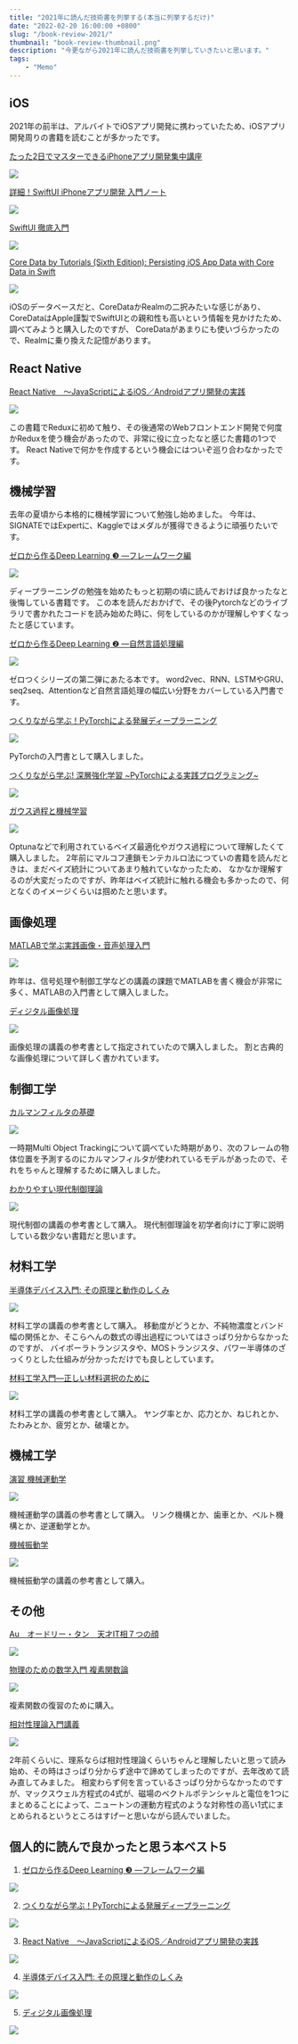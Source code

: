 ```yaml
---
title: "2021年に読んだ技術書を列挙する(本当に列挙するだけ)"
date: "2022-02-20 16:00:00 +0800"
slug: "/book-review-2021/"
thumbnail: "book-review-thumbnail.png"
description: "今更ながら2021年に読んだ技術書を列挙していきたいと思います。"
tags:
    - "Memo"
---
```


## iOS

2021年の前半は、アルバイトでiOSアプリ開発に携わっていたため、iOSアプリ開発周りの書籍を読むことが多かったです。

[たった2日でマスターできるiPhoneアプリ開発集中講座](https://amzn.to/3LM05Ug)

<a href="https://www.amazon.co.jp/%E3%81%9F%E3%81%A3%E3%81%9F2%E6%97%A5%E3%81%A7%E3%83%9E%E3%82%B9%E3%82%BF%E3%83%BC%E3%81%A7%E3%81%8D%E3%82%8BiPhone%E3%82%A2%E3%83%97%E3%83%AA%E9%96%8B%E7%99%BA%E9%9B%86%E4%B8%AD%E8%AC%9B%E5%BA%A7-Xcode-11-Swift-5%E5%AF%BE%E5%BF%9C-%E8%97%A4%E6%B2%BB%E4%BB%81-ebook/dp/B081FG9J2V?__mk_ja_JP=%E3%82%AB%E3%82%BF%E3%82%AB%E3%83%8A&crid=21DXMV8TYPTX3&keywords=iphone%E3%82%A2%E3%83%97%E3%83%AA&qid=1645326917&s=books&sprefix=iphone%E3%82%A2%E3%83%97%E3%83%AA%2Cstripbooks%2C186&sr=1-5&linkCode=li3&tag=takigawamem0e-22&linkId=e9373c5023895f304c891ef5f6b955e4&language=ja_JP&ref_=as_li_ss_il" target="_blank"><img border="0" src="//ws-fe.amazon-adsystem.com/widgets/q?_encoding=UTF8&ASIN=B081FG9J2V&Format=_SL250_&ID=AsinImage&MarketPlace=JP&ServiceVersion=20070822&WS=1&tag=takigawamem0e-22&language=ja_JP" ></a><img src="https://ir-jp.amazon-adsystem.com/e/ir?t=takigawamem0e-22&language=ja_JP&l=li3&o=9&a=B081FG9J2V" width="1" height="1" border="0" alt="" style="border:none !important; margin:0px !important;" />

[詳細！SwiftUI iPhoneアプリ開発 入門ノート](https://amzn.to/3gXhDym)

<a href="https://www.amazon.co.jp/%E8%A9%B3%E7%B4%B0%EF%BC%81SwiftUI-iPhone%E3%82%A2%E3%83%97%E3%83%AA%E9%96%8B%E7%99%BA-%E5%85%A5%E9%96%80%E3%83%8E%E3%83%BC%E3%83%88-iOS-Xcode-13%E5%AF%BE%E5%BF%9C-ebook/dp/B09N3HRVV9?__mk_ja_JP=%E3%82%AB%E3%82%BF%E3%82%AB%E3%83%8A&crid=36XGUH2R768O6&keywords=SwiftUI&qid=1645326863&s=books&sprefix=swiftui%2Cstripbooks%2C174&sr=1-3&linkCode=li3&tag=takigawamem0e-22&linkId=0bec6fe6ea7bc723907f71ea014c86ec&language=ja_JP&ref_=as_li_ss_il" target="_blank"><img border="0" src="//ws-fe.amazon-adsystem.com/widgets/q?_encoding=UTF8&ASIN=B09N3HRVV9&Format=_SL250_&ID=AsinImage&MarketPlace=JP&ServiceVersion=20070822&WS=1&tag=takigawamem0e-22&language=ja_JP" ></a><img src="https://ir-jp.amazon-adsystem.com/e/ir?t=takigawamem0e-22&language=ja_JP&l=li3&o=9&a=B09N3HRVV9" width="1" height="1" border="0" alt="" style="border:none !important; margin:0px !important;" />

[SwiftUI 徹底入門](https://amzn.to/3BwNwaB)

<a href="https://www.amazon.co.jp/SwiftUI-%E5%BE%B9%E5%BA%95%E5%85%A5%E9%96%80-%E9%87%91%E7%94%B0-%E6%B5%A9%E6%98%8E-ebook/dp/B082XNM5Q5?__mk_ja_JP=%E3%82%AB%E3%82%BF%E3%82%AB%E3%83%8A&crid=3KL1NTQRVVRVI&keywords=SwiftUi&qid=1645326991&s=books&sprefix=swiftui%2Cstripbooks%2C184&sr=1-6&linkCode=li3&tag=takigawamem0e-22&linkId=51f0a8d4b93ef85dd7671790ed6fa399&language=ja_JP&ref_=as_li_ss_il" target="_blank"><img border="0" src="//ws-fe.amazon-adsystem.com/widgets/q?_encoding=UTF8&ASIN=B082XNM5Q5&Format=_SL250_&ID=AsinImage&MarketPlace=JP&ServiceVersion=20070822&WS=1&tag=takigawamem0e-22&language=ja_JP" ></a><img src="https://ir-jp.amazon-adsystem.com/e/ir?t=takigawamem0e-22&language=ja_JP&l=li3&o=9&a=B082XNM5Q5" width="1" height="1" border="0" alt="" style="border:none !important; margin:0px !important;" />


[Core Data by Tutorials (Sixth Edition): Persisting iOS App Data with Core Data in Swift](https://amzn.to/3v1Ls9e)

<a href="https://www.amazon.co.jp/Core-Data-Tutorials-Sixth-Persisting/dp/1950325040?__mk_ja_JP=%E3%82%AB%E3%82%BF%E3%82%AB%E3%83%8A&crid=1TPGEBJSAQPBC&keywords=CoreData&qid=1645327035&s=books&sprefix=coredata%2Cstripbooks%2C187&sr=1-9&linkCode=li3&tag=takigawamem0e-22&linkId=343fa787af82d6ff3aad63f553fbbc57&language=ja_JP&ref_=as_li_ss_il" target="_blank"><img border="0" src="//ws-fe.amazon-adsystem.com/widgets/q?_encoding=UTF8&ASIN=1950325040&Format=_SL250_&ID=AsinImage&MarketPlace=JP&ServiceVersion=20070822&WS=1&tag=takigawamem0e-22&language=ja_JP" ></a><img src="https://ir-jp.amazon-adsystem.com/e/ir?t=takigawamem0e-22&language=ja_JP&l=li3&o=9&a=1950325040" width="1" height="1" border="0" alt="" style="border:none !important; margin:0px !important;" />

iOSのデータベースだと、CoreDataかRealmの二択みたいな感じがあり、CoreDataはApple謹製でSwiftUIとの親和性も高いという情報を見かけたため、調べてみようと購入したのですが、
CoreDataがあまりにも使いづらかったので、Realmに乗り換えた記憶があります。

## React Native

[React Native　～JavaScriptによるiOS／Androidアプリ開発の実践](https://amzn.to/3JWvlOH)

<a href="https://www.amazon.co.jp/React-Native-%EF%BD%9EJavaScript%E3%81%AB%E3%82%88%E3%82%8BiOS%EF%BC%8FAndroid%E3%82%A2%E3%83%97%E3%83%AA%E9%96%8B%E7%99%BA%E3%81%AE%E5%AE%9F%E8%B7%B5-%E9%AB%99%E6%9C%A8-%E5%81%A5%E4%BB%8B-ebook/dp/B088BLSH9V?__mk_ja_JP=%E3%82%AB%E3%82%BF%E3%82%AB%E3%83%8A&crid=1YEOCPP5AIXWM&keywords=React+Native&qid=1645326824&s=books&sprefix=react+native%2Cstripbooks%2C173&sr=1-4&linkCode=li3&tag=takigawamem0e-22&linkId=7bc674b930a37026f7b73a4b3f54dadf&language=ja_JP&ref_=as_li_ss_il" target="_blank"><img border="0" src="//ws-fe.amazon-adsystem.com/widgets/q?_encoding=UTF8&ASIN=B088BLSH9V&Format=_SL250_&ID=AsinImage&MarketPlace=JP&ServiceVersion=20070822&WS=1&tag=takigawamem0e-22&language=ja_JP" ></a><img src="https://ir-jp.amazon-adsystem.com/e/ir?t=takigawamem0e-22&language=ja_JP&l=li3&o=9&a=B088BLSH9V" width="1" height="1" border="0" alt="" style="border:none !important; margin:0px !important;" />

この書籍でReduxに初めて触り、その後通常のWebフロントエンド開発で何度かReduxを使う機会があったので、非常に役に立ったなと感じた書籍の1つです。
React Nativeで何かを作成するという機会にはついぞ巡り合わなかったです。

## 機械学習

去年の夏頃から本格的に機械学習について勉強し始めました。
今年は、SIGNATEではExpertに、Kaggleではメダルが獲得できるように頑張りたいです。

[ゼロから作るDeep Learning ❸ ―フレームワーク編](https://amzn.to/3I4dVih)

<a href="https://www.amazon.co.jp/%E3%82%BC%E3%83%AD%E3%81%8B%E3%82%89%E4%BD%9C%E3%82%8BDeep-Learning-%E2%80%95%E3%83%95%E3%83%AC%E3%83%BC%E3%83%A0%E3%83%AF%E3%83%BC%E3%82%AF%E7%B7%A8-%E6%96%8E%E8%97%A4-%E5%BA%B7%E6%AF%85/dp/4873119065?crid=1HM76EGEA85QN&keywords=%E3%82%BC%E3%83%AD%E3%81%8B%E3%82%89%E4%BD%9C%E3%82%8Bdeep+learning&qid=1645327154&s=books&sprefix=%E3%82%BC%E3%83%AD%E3%81%8B%E3%82%89%2Cstripbooks%2C187&sr=1-3&linkCode=li3&tag=takigawamem0e-22&linkId=87e93bd395a2ab1332c1a670ab775d41&language=ja_JP&ref_=as_li_ss_il" target="_blank"><img border="0" src="//ws-fe.amazon-adsystem.com/widgets/q?_encoding=UTF8&ASIN=4873119065&Format=_SL250_&ID=AsinImage&MarketPlace=JP&ServiceVersion=20070822&WS=1&tag=takigawamem0e-22&language=ja_JP" ></a><img src="https://ir-jp.amazon-adsystem.com/e/ir?t=takigawamem0e-22&language=ja_JP&l=li3&o=9&a=4873119065" width="1" height="1" border="0" alt="" style="border:none !important; margin:0px !important;" />

ディープラーニングの勉強を始めたもっと初期の頃に読んでおけば良かったなと後悔している書籍です。
この本を読んだおかげで、その後Pytorchなどのライブラリで書かれたコードを読み始めた時に、何をしているのかが理解しやすくなったと感じています。

[ゼロから作るDeep Learning ❷ ―自然言語処理編](https://amzn.to/36szYkX)

<a href="https://www.amazon.co.jp/%E3%82%BC%E3%83%AD%E3%81%8B%E3%82%89%E4%BD%9C%E3%82%8BDeep-Learning-%E2%80%95%E8%87%AA%E7%84%B6%E8%A8%80%E8%AA%9E%E5%87%A6%E7%90%86%E7%B7%A8-%E6%96%8E%E8%97%A4-%E5%BA%B7%E6%AF%85/dp/4873118360?crid=1HM76EGEA85QN&keywords=%E3%82%BC%E3%83%AD%E3%81%8B%E3%82%89%E4%BD%9C%E3%82%8Bdeep+learning&qid=1645327154&s=books&sprefix=%E3%82%BC%E3%83%AD%E3%81%8B%E3%82%89%2Cstripbooks%2C187&sr=1-2&linkCode=li3&tag=takigawamem0e-22&linkId=46baaf5060f55975c8fc0ce996723838&language=ja_JP&ref_=as_li_ss_il" target="_blank"><img border="0" src="//ws-fe.amazon-adsystem.com/widgets/q?_encoding=UTF8&ASIN=4873118360&Format=_SL250_&ID=AsinImage&MarketPlace=JP&ServiceVersion=20070822&WS=1&tag=takigawamem0e-22&language=ja_JP" ></a><img src="https://ir-jp.amazon-adsystem.com/e/ir?t=takigawamem0e-22&language=ja_JP&l=li3&o=9&a=4873118360" width="1" height="1" border="0" alt="" style="border:none !important; margin:0px !important;" />

ゼロつくシリーズの第二弾にあたる本です。
word2vec、RNN、LSTMやGRU、seq2seq、Attentionなど自然言語処理の幅広い分野をカバーしている入門書です。

[つくりながら学ぶ！PyTorchによる発展ディープラーニング](https://amzn.to/3BDbIYL)

<a href="https://www.amazon.co.jp/%E3%81%A4%E3%81%8F%E3%82%8A%E3%81%AA%E3%81%8C%E3%82%89%E5%AD%A6%E3%81%B6%EF%BC%81PyTorch%E3%81%AB%E3%82%88%E3%82%8B%E7%99%BA%E5%B1%95%E3%83%87%E3%82%A3%E3%83%BC%E3%83%97%E3%83%A9%E3%83%BC%E3%83%8B%E3%83%B3%E3%82%B0-%E5%B0%8F%E5%B7%9D-%E9%9B%84%E5%A4%AA%E9%83%8E-ebook/dp/B07VPDVNKW?keywords=pytorch%E3%81%AB%E3%82%88%E3%82%8B%E7%99%BA%E5%B1%95%E3%83%87%E3%82%A3%E3%83%BC%E3%83%97%E3%83%A9%E3%83%BC%E3%83%8B%E3%83%B3%E3%82%B0&qid=1645327405&s=books&sprefix=PyTorch%2Cstripbooks%2C183&sr=1-1&linkCode=li3&tag=takigawamem0e-22&linkId=2cc481548119847b3894850f09106b09&language=ja_JP&ref_=as_li_ss_il" target="_blank"><img border="0" src="//ws-fe.amazon-adsystem.com/widgets/q?_encoding=UTF8&ASIN=B07VPDVNKW&Format=_SL250_&ID=AsinImage&MarketPlace=JP&ServiceVersion=20070822&WS=1&tag=takigawamem0e-22&language=ja_JP" ></a><img src="https://ir-jp.amazon-adsystem.com/e/ir?t=takigawamem0e-22&language=ja_JP&l=li3&o=9&a=B07VPDVNKW" width="1" height="1" border="0" alt="" style="border:none !important; margin:0px !important;" />

PyTorchの入門書として購入しました。

[つくりながら学ぶ! 深層強化学習 \~PyTorchによる実践プログラミング\~](https://amzn.to/3BNGYVj)

<a href="https://www.amazon.co.jp/%E3%81%A4%E3%81%8F%E3%82%8A%E3%81%AA%E3%81%8C%E3%82%89%E5%AD%A6%E3%81%B6-%E6%B7%B1%E5%B1%A4%E5%BC%B7%E5%8C%96%E5%AD%A6%E7%BF%92-PyTorch%E3%81%AB%E3%82%88%E3%82%8B%E5%AE%9F%E8%B7%B5%E3%83%97%E3%83%AD%E3%82%B0%E3%83%A9%E3%83%9F%E3%83%B3%E3%82%B0-%E6%A0%AA%E5%BC%8F%E4%BC%9A%E7%A4%BE%E9%9B%BB%E9%80%9A%E5%9B%BD%E9%9A%9B%E6%83%85%E5%A0%B1%E3%82%B5%E3%83%BC%E3%83%93%E3%82%B9-%E5%B0%8F%E5%B7%9D%E9%9B%84%E5%A4%AA%E9%83%8E/dp/4839965625?__mk_ja_JP=%E3%82%AB%E3%82%BF%E3%82%AB%E3%83%8A&crid=1VTMKT55MG0B5&keywords=%E3%81%A4%E3%81%8F%E3%82%8A%E3%81%AA%E3%81%8C%E3%82%89%E5%AD%A6%E3%81%B6+%E5%BC%B7%E5%8C%96%E5%AD%A6%E7%BF%92&qid=1645327338&s=books&sprefix=%E3%81%A4%E3%81%8F%E3%82%8A%E3%81%AA%E3%81%8C%E3%82%89%E5%AD%A6%E3%81%B6+%E5%BC%B7%E5%8C%96%E5%AD%A6%E7%BF%92%2Cstripbooks%2C176&sr=1-1&linkCode=li3&tag=takigawamem0e-22&linkId=14eeda1eeb191adb42b19f75addaf48b&language=ja_JP&ref_=as_li_ss_il" target="_blank"><img border="0" src="//ws-fe.amazon-adsystem.com/widgets/q?_encoding=UTF8&ASIN=4839965625&Format=_SL250_&ID=AsinImage&MarketPlace=JP&ServiceVersion=20070822&WS=1&tag=takigawamem0e-22&language=ja_JP" ></a><img src="https://ir-jp.amazon-adsystem.com/e/ir?t=takigawamem0e-22&language=ja_JP&l=li3&o=9&a=4839965625" width="1" height="1" border="0" alt="" style="border:none !important; margin:0px !important;" />


[ガウス過程と機械学習](https://amzn.to/3s0yUx1)

<a href="https://www.amazon.co.jp/%E3%82%AC%E3%82%A6%E3%82%B9%E9%81%8E%E7%A8%8B%E3%81%A8%E6%A9%9F%E6%A2%B0%E5%AD%A6%E7%BF%92-%E6%A9%9F%E6%A2%B0%E5%AD%A6%E7%BF%92%E3%83%97%E3%83%AD%E3%83%95%E3%82%A7%E3%83%83%E3%82%B7%E3%83%A7%E3%83%8A%E3%83%AB%E3%82%B7%E3%83%AA%E3%83%BC%E3%82%BA-%E6%8C%81%E6%A9%8B%E5%A4%A7%E5%9C%B0-ebook/dp/B07QMMJJV8?crid=INWY1RIUKYIN&keywords=%E3%82%AC%E3%82%A6%E3%82%B9%E9%81%8E%E7%A8%8B%E3%81%A8%E6%A9%9F%E6%A2%B0%E5%AD%A6%E7%BF%92&qid=1645325918&s=books&sprefix=%E3%82%AC%E3%82%A6%E3%82%B9%E9%81%8E%E7%A8%8B%E3%81%A8%2Cstripbooks%2C208&sr=1-1&linkCode=li3&tag=takigawamem0e-22&linkId=1e66575db406b80b0f21b305e2ea4a61&language=ja_JP&ref_=as_li_ss_il" target="_blank"><img border="0" src="//ws-fe.amazon-adsystem.com/widgets/q?_encoding=UTF8&ASIN=B07QMMJJV8&Format=_SL250_&ID=AsinImage&MarketPlace=JP&ServiceVersion=20070822&WS=1&tag=takigawamem0e-22&language=ja_JP" ></a><img src="https://ir-jp.amazon-adsystem.com/e/ir?t=takigawamem0e-22&language=ja_JP&l=li3&o=9&a=B07QMMJJV8" width="1" height="1" border="0" alt="" style="border:none !important; margin:0px !important;" />

Optunaなどで利用されているベイズ最適化やガウス過程について理解したくて購入しました。
2年前にマルコフ連鎖モンテカルロ法につていの書籍を読んだときは、まだベイズ統計についてあまり触れていなかったため、
なかなか理解するのが大変だったのですが、昨年はベイズ統計に触れる機会も多かったので、何となくのイメージくらいは掴めたと思います。

## 画像処理

[MATLABで学ぶ実践画像・音声処理入門](https://amzn.to/3H2K1dc)

<a href="https://www.amazon.co.jp/MATLAB%E3%81%A7%E5%AD%A6%E3%81%B6%E5%AE%9F%E8%B7%B5%E7%94%BB%E5%83%8F%E3%83%BB%E9%9F%B3%E5%A3%B0%E5%87%A6%E7%90%86%E5%85%A5%E9%96%80-%E4%BC%8A%E8%97%A4-%E5%85%8B%E4%BA%98/dp/4339009253?crid=ZLHAYKEQFBG3&keywords=matlab%E3%81%A7%E5%AD%A6%E3%81%B6%E5%AE%9F%E8%B7%B5%E7%94%BB%E5%83%8F+%E9%9F%B3%E5%A3%B0%E5%87%A6%E7%90%86%E5%85%A5%E9%96%80&qid=1645326587&s=books&sprefix=MATLAB%E3%81%A7%2Cstripbooks%2C251&sr=1-1&linkCode=li3&tag=takigawamem0e-22&linkId=7c557252ac2de9514a8f48ade727e9b5&language=ja_JP&ref_=as_li_ss_il" target="_blank"><img border="0" src="//ws-fe.amazon-adsystem.com/widgets/q?_encoding=UTF8&ASIN=4339009253&Format=_SL250_&ID=AsinImage&MarketPlace=JP&ServiceVersion=20070822&WS=1&tag=takigawamem0e-22&language=ja_JP" ></a><img src="https://ir-jp.amazon-adsystem.com/e/ir?t=takigawamem0e-22&language=ja_JP&l=li3&o=9&a=4339009253" width="1" height="1" border="0" alt="" style="border:none !important; margin:0px !important;" />

昨年は、信号処理や制御工学などの講義の課題でMATLABを書く機会が非常に多く、MATLABの入門書として購入しました。

[ディジタル画像処理](https://amzn.to/3v3oe2n)

<a href="https://www.amazon.co.jp/%E3%83%87%E3%82%A3%E3%82%B8%E3%82%BF%E3%83%AB%E7%94%BB%E5%83%8F%E5%87%A6%E7%90%86-%E6%94%B9%E8%A8%82%E7%AC%AC%E4%BA%8C%E7%89%88-%E3%83%87%E3%82%A3%E3%82%B8%E3%82%BF%E3%83%AB%E7%94%BB%E5%83%8F%E5%87%A6%E7%90%86%E7%B7%A8%E9%9B%86%E5%A7%94%E5%93%A1%E4%BC%9A/dp/490347464X?__mk_ja_JP=%E3%82%AB%E3%82%BF%E3%82%AB%E3%83%8A&crid=3FLMQBTD62LMG&keywords=%E3%83%87%E3%82%B8%E3%82%BF%E3%83%AB%E7%94%BB%E5%83%8F%E5%87%A6%E7%90%86&qid=1645327298&s=books&sprefix=%E3%83%87%E3%82%B8%E3%82%BF%E3%83%AB%E7%94%BB%E5%83%8F%E5%87%A6%E7%90%86%2Cstripbooks%2C184&sr=1-1&linkCode=li3&tag=takigawamem0e-22&linkId=cc18b75c4a85a5ed61130c65e7a7efba&language=ja_JP&ref_=as_li_ss_il" target="_blank"><img border="0" src="//ws-fe.amazon-adsystem.com/widgets/q?_encoding=UTF8&ASIN=490347464X&Format=_SL250_&ID=AsinImage&MarketPlace=JP&ServiceVersion=20070822&WS=1&tag=takigawamem0e-22&language=ja_JP" ></a><img src="https://ir-jp.amazon-adsystem.com/e/ir?t=takigawamem0e-22&language=ja_JP&l=li3&o=9&a=490347464X" width="1" height="1" border="0" alt="" style="border:none !important; margin:0px !important;" />

画像処理の講義の参考書として指定されていたので購入しました。
割と古典的な画像処理について詳しく書かれています。

## 制御工学

[カルマンフィルタの基礎](https://amzn.to/3h17v7W)

<a href="https://www.amazon.co.jp/%E3%82%AB%E3%83%AB%E3%83%9E%E3%83%B3%E3%83%95%E3%82%A3%E3%83%AB%E3%82%BF%E3%81%AE%E5%9F%BA%E7%A4%8E-%E8%B6%B3%E7%AB%8B%E4%BF%AE%E4%B8%80/dp/4501328908?__mk_ja_JP=%E3%82%AB%E3%82%BF%E3%82%AB%E3%83%8A&crid=1GL1HE8SZ5CWR&keywords=%E3%82%AB%E3%83%AB%E3%83%9E%E3%83%B3%E3%83%95%E3%82%A3%E3%83%AB%E3%82%BF%E3%81%AE%E5%9F%BA%E7%A4%8E&qid=1645325862&s=books&sprefix=%E3%82%AB%E3%83%AB%E3%83%9E%E3%83%B3%E3%83%95%E3%82%A3%E3%83%AB%E3%82%BF%E3%81%AE%E5%9F%BA%E7%A4%8E%2Cstripbooks%2C194&sr=1-1&linkCode=li2&tag=takigawamem0e-22&linkId=04e28fc2333f8e502c1ff6a613d4fbfd&language=ja_JP&ref_=as_li_ss_il" target="_blank"><img border="0" src="//ws-fe.amazon-adsystem.com/widgets/q?_encoding=UTF8&ASIN=4501328908&Format=_SL160_&ID=AsinImage&MarketPlace=JP&ServiceVersion=20070822&WS=1&tag=takigawamem0e-22&language=ja_JP" ></a><img src="https://ir-jp.amazon-adsystem.com/e/ir?t=takigawamem0e-22&language=ja_JP&l=li3&o=9&a=4501328908" width="1" height="1" border="0" alt="" style="border:none !important; margin:0px !important;" />

一時期Multi Object Trackingについて調べていた時期があり、次のフレームの物体位置を予測するのにカルマンフィルタが使われているモデルがあったので、それをちゃんと理解するために購入しました。

[わかりやすい現代制御理論](https://amzn.to/3s3UroH)

<a href="https://www.amazon.co.jp/%E3%82%8F%E3%81%8B%E3%82%8A%E3%82%84%E3%81%99%E3%81%84%E7%8F%BE%E4%BB%A3%E5%88%B6%E5%BE%A1%E7%90%86%E8%AB%96-%E6%A3%AE-%E6%B3%B0%E8%A6%AA/dp/4627921411?__mk_ja_JP=%E3%82%AB%E3%82%BF%E3%82%AB%E3%83%8A&crid=1QCH3E5XII9QU&keywords=%E7%8F%BE%E4%BB%A3%E5%88%B6%E5%BE%A1%E7%90%86%E8%AB%96&qid=1645327443&s=books&sprefix=%E7%8F%BE%E4%BB%A3%E5%88%B6%E5%BE%A1%E7%90%86%E8%AB%96%2Cstripbooks%2C177&sr=1-3&linkCode=li2&tag=takigawamem0e-22&linkId=7c24d539a4e828982e51fe8287291ede&language=ja_JP&ref_=as_li_ss_il" target="_blank"><img border="0" src="//ws-fe.amazon-adsystem.com/widgets/q?_encoding=UTF8&ASIN=4627921411&Format=_SL160_&ID=AsinImage&MarketPlace=JP&ServiceVersion=20070822&WS=1&tag=takigawamem0e-22&language=ja_JP" ></a><img src="https://ir-jp.amazon-adsystem.com/e/ir?t=takigawamem0e-22&language=ja_JP&l=li3&o=9&a=4627921411" width="1" height="1" border="0" alt="" style="border:none !important; margin:0px !important;" />

現代制御の講義の参考書として購入。
現代制御理論を初学者向けに丁寧に説明している数少ない書籍だと思います。

## 材料工学

[半導体デバイス入門: その原理と動作のしくみ](https://amzn.to/3H2OXi7)

<a href="https://www.amazon.co.jp/%E5%8D%8A%E5%B0%8E%E4%BD%93%E3%83%87%E3%83%90%E3%82%A4%E3%82%B9%E5%85%A5%E9%96%80%E2%80%95%E3%81%9D%E3%81%AE%E5%8E%9F%E7%90%86%E3%81%A8%E5%8B%95%E4%BD%9C%E3%81%AE%E3%81%97%E3%81%8F%E3%81%BF-%E6%96%B0%E3%83%BB%E9%9B%BB%E5%AD%90%E3%82%B7%E3%82%B9%E3%83%86%E3%83%A0%E5%B7%A5%E5%AD%A6-%E6%9F%B4%E7%94%B0-%E7%9B%B4/dp/4864810184?keywords=%E5%8D%8A%E5%B0%8E%E4%BD%93%E3%83%87%E3%83%90%E3%82%A4%E3%82%B9%E5%85%A5%E9%96%80&qid=1645326047&s=books&sprefix=%E5%8D%8A%E5%B0%8E%E4%BD%93%E3%83%87%E3%83%90%E3%82%A4%E3%82%B9%2Cstripbooks%2C180&sr=1-1&linkCode=li3&tag=takigawamem0e-22&linkId=9dedd5447e84ba3478b4e8f37221a2c7&language=ja_JP&ref_=as_li_ss_il" target="_blank"><img border="0" src="//ws-fe.amazon-adsystem.com/widgets/q?_encoding=UTF8&ASIN=4864810184&Format=_SL250_&ID=AsinImage&MarketPlace=JP&ServiceVersion=20070822&WS=1&tag=takigawamem0e-22&language=ja_JP" ></a><img src="https://ir-jp.amazon-adsystem.com/e/ir?t=takigawamem0e-22&language=ja_JP&l=li3&o=9&a=4864810184" width="1" height="1" border="0" alt="" style="border:none !important; margin:0px !important;" />

材料工学の講義の参考書として購入。
移動度がどうとか、不純物濃度とバンド幅の関係とか、そこらへんの数式の導出過程についてはさっぱり分からなかったのですが、
バイポーラトランジスタや、MOSトランジスタ、パワー半導体のざっくりとした仕組みが分かっただけでも良しとしています。

[材料工学入門―正しい材料選択のために](https://amzn.to/34TSFh0)

<a href="https://www.amazon.co.jp/%E6%9D%90%E6%96%99%E5%B7%A5%E5%AD%A6%E5%85%A5%E9%96%80%E2%80%95%E6%AD%A3%E3%81%97%E3%81%84%E6%9D%90%E6%96%99%E9%81%B8%E6%8A%9E%E3%81%AE%E3%81%9F%E3%82%81%E3%81%AB-M-F-Ashby/dp/4753650936?__mk_ja_JP=%E3%82%AB%E3%82%BF%E3%82%AB%E3%83%8A&crid=2VAS19K1S3RJJ&keywords=%E6%9D%90%E6%96%99%E5%B7%A5%E5%AD%A6%E5%85%A5%E9%96%80+%E6%AD%A3%E3%81%97%E3%81%84&qid=1645326737&s=books&sprefix=%E6%9D%90%E6%96%99%E5%B7%A5%E5%AD%A6%E5%85%A5%E9%96%80+%E6%AD%A3%E3%81%97%E3%81%84%2Cstripbooks%2C166&sr=1-1&linkCode=li3&tag=takigawamem0e-22&linkId=6c76442b7844597ce865e236fbb04d67&language=ja_JP&ref_=as_li_ss_il" target="_blank"><img border="0" src="//ws-fe.amazon-adsystem.com/widgets/q?_encoding=UTF8&ASIN=4753650936&Format=_SL250_&ID=AsinImage&MarketPlace=JP&ServiceVersion=20070822&WS=1&tag=takigawamem0e-22&language=ja_JP" ></a><img src="https://ir-jp.amazon-adsystem.com/e/ir?t=takigawamem0e-22&language=ja_JP&l=li3&o=9&a=4753650936" width="1" height="1" border="0" alt="" style="border:none !important; margin:0px !important;" />

材料工学の講義の参考書として購入。
ヤング率とか、応力とか、ねじれとか、たわみとか、疲労とか、破壊とか。

## 機械工学

[演習 機械運動学](https://amzn.to/3p0q7Jz)

<a href="https://www.amazon.co.jp/%E6%BC%94%E7%BF%92-%E6%A9%9F%E6%A2%B0%E9%81%8B%E5%8B%95%E5%AD%A6-%E3%82%BB%E3%83%9F%E3%83%8A%E3%83%BC%E3%83%A9%E3%82%A4%E3%83%96%E3%83%A9%E3%83%AA%E6%A9%9F%E6%A2%B0%E5%B7%A5%E5%AD%A6-%E9%AB%98%E9%87%8E-%E6%94%BF%E6%99%B4/dp/4781903622?&linkCode=li3&tag=takigawamem0e-22&linkId=cedfa7a180372f184fb78a071bddb20b&language=ja_JP&ref_=as_li_ss_il" target="_blank"><img border="0" src="//ws-fe.amazon-adsystem.com/widgets/q?_encoding=UTF8&ASIN=4781903622&Format=_SL250_&ID=AsinImage&MarketPlace=JP&ServiceVersion=20070822&WS=1&tag=takigawamem0e-22&language=ja_JP" ></a><img src="https://ir-jp.amazon-adsystem.com/e/ir?t=takigawamem0e-22&language=ja_JP&l=li3&o=9&a=4781903622" width="1" height="1" border="0" alt="" style="border:none !important; margin:0px !important;" />

機械運動学の講義の参考書として購入。
リンク機構とか、歯車とか、ベルト機構とか、逆運動学とか。

[機械振動学](https://amzn.to/34UrfHR)

<a href="https://www.amazon.co.jp/%E6%A9%9F%E6%A2%B0%E6%8C%AF%E5%8B%95%E5%AD%A6-%E4%BF%9D%E5%9D%82-%E5%AF%9B/dp/4130628100?__mk_ja_JP=%E3%82%AB%E3%82%BF%E3%82%AB%E3%83%8A&crid=G2Y4EODF131I&keywords=%E6%A9%9F%E6%A2%B0%E6%8C%AF%E5%8B%95%E5%AD%A6&qid=1645327104&s=books&sprefix=%E6%A9%9F%E6%A2%B0%E6%8C%AF%E5%8B%95%E5%AD%A6%2Cstripbooks%2C174&sr=1-1&linkCode=li3&tag=takigawamem0e-22&linkId=d856dc0d53d232a9f4fa5a4ac4efab66&language=ja_JP&ref_=as_li_ss_il" target="_blank"><img border="0" src="//ws-fe.amazon-adsystem.com/widgets/q?_encoding=UTF8&ASIN=4130628100&Format=_SL250_&ID=AsinImage&MarketPlace=JP&ServiceVersion=20070822&WS=1&tag=takigawamem0e-22&language=ja_JP" ></a><img src="https://ir-jp.amazon-adsystem.com/e/ir?t=takigawamem0e-22&language=ja_JP&l=li3&o=9&a=4130628100" width="1" height="1" border="0" alt="" style="border:none !important; margin:0px !important;" />


機械振動学の講義の参考書として購入。

## その他

[Au　オードリー・タン　天才IT相７つの顔](https://amzn.to/3sVZFSo)

<a href="https://www.amazon.co.jp/Au-%E3%82%AA%E3%83%BC%E3%83%89%E3%83%AA%E3%83%BC%E3%83%BB%E3%82%BF%E3%83%B3-%E5%A4%A9%E6%89%8DIT%E7%9B%B8%EF%BC%97%E3%81%A4%E3%81%AE%E9%A1%94-%E6%96%87%E6%98%A5e-book-%E3%82%A2%E3%82%A4%E3%83%AA%E3%82%B9%E3%83%BB%E3%83%81%E3%83%A5%E3%82%A6-ebook/dp/B08K8YDYV8?__mk_ja_JP=%E3%82%AB%E3%82%BF%E3%82%AB%E3%83%8A&crid=3GH5XK8ARMYIX&keywords=%E3%82%AA%E3%83%BC%E3%83%89%E3%83%AA%E3%83%BC%E3%82%BF%E3%83%B3&qid=1645326099&s=books&sprefix=%E3%82%AA%E3%83%BC%E3%83%89%E3%83%AA%E3%83%BC%E3%82%BF%E3%83%B3%2Cstripbooks%2C183&sr=1-8&linkCode=li3&tag=takigawamem0e-22&linkId=09f483f8944de96edb7b4349f061df1b&language=ja_JP&ref_=as_li_ss_il" target="_blank"><img border="0" src="//ws-fe.amazon-adsystem.com/widgets/q?_encoding=UTF8&ASIN=B08K8YDYV8&Format=_SL250_&ID=AsinImage&MarketPlace=JP&ServiceVersion=20070822&WS=1&tag=takigawamem0e-22&language=ja_JP" ></a><img src="https://ir-jp.amazon-adsystem.com/e/ir?t=takigawamem0e-22&language=ja_JP&l=li3&o=9&a=B08K8YDYV8" width="1" height="1" border="0" alt="" style="border:none !important; margin:0px !important;" />


[物理のための数学入門 複素関数論](https://amzn.to/3sPRAik)

<a href="https://www.amazon.co.jp/%E7%89%A9%E7%90%86%E3%81%AE%E3%81%9F%E3%82%81%E3%81%AE%E6%95%B0%E5%AD%A6%E5%85%A5%E9%96%80-%E8%A4%87%E7%B4%A0%E9%96%A2%E6%95%B0%E8%AB%96-%E6%9C%89%E9%A6%AC-%E6%9C%97%E4%BA%BA/dp/4320032861?__mk_ja_JP=%E3%82%AB%E3%82%BF%E3%82%AB%E3%83%8A&crid=1UZZ7CHE1ONDE&keywords=%E8%A4%87%E7%B4%A0%E9%96%A2%E6%95%B0%E8%AB%96&qid=1645327535&s=books&sprefix=%E8%A4%87%E7%B4%A0%E9%96%A2%E6%95%B0%E8%AB%96%2Cstripbooks%2C188&sr=1-6&linkCode=li2&tag=takigawamem0e-22&linkId=c4ce6a900e07e05a00f31ae23481b536&language=ja_JP&ref_=as_li_ss_il" target="_blank"><img border="0" src="//ws-fe.amazon-adsystem.com/widgets/q?_encoding=UTF8&ASIN=4320032861&Format=_SL160_&ID=AsinImage&MarketPlace=JP&ServiceVersion=20070822&WS=1&tag=takigawamem0e-22&language=ja_JP" ></a><img src="https://ir-jp.amazon-adsystem.com/e/ir?t=takigawamem0e-22&language=ja_JP&l=li2&o=9&a=4320032861" width="1" height="1" border="0" alt="" style="border:none !important; margin:0px !important;" />

複素関数の復習のために購入。

[相対性理論入門講義](https://amzn.to/3gW9j21)

<a href="https://www.amazon.co.jp/%E7%9B%B8%E5%AF%BE%E6%80%A7%E7%90%86%E8%AB%96%E5%85%A5%E9%96%80%E8%AC%9B%E7%BE%A9-%E7%8F%BE%E4%BB%A3%E7%89%A9%E7%90%86%E5%AD%A6%E5%85%A5%E9%96%80%E8%AC%9B%E7%BE%A9%E3%82%B7%E3%83%AA%E3%83%BC%E3%82%BA-%E9%A2%A8%E9%96%93-%E6%B4%8B%E4%B8%80/dp/4563023213?__mk_ja_JP=%E3%82%AB%E3%82%BF%E3%82%AB%E3%83%8A&crid=3K14SROSRPT7&keywords=%E7%9B%B8%E5%AF%BE%E6%80%A7%E7%90%86%E8%AB%96%E5%85%A5%E9%96%80&qid=1645326647&s=books&sprefix=%E7%9B%B8%E5%AF%BE%E6%80%A7%E7%90%86%E8%AB%96%E5%85%A5%E9%96%80%2Cstripbooks%2C182&sr=1-1&linkCode=li3&tag=takigawamem0e-22&linkId=6d7f2786e2b35fc9460af7fb7f34368d&language=ja_JP&ref_=as_li_ss_il" target="_blank"><img border="0" src="//ws-fe.amazon-adsystem.com/widgets/q?_encoding=UTF8&ASIN=4563023213&Format=_SL250_&ID=AsinImage&MarketPlace=JP&ServiceVersion=20070822&WS=1&tag=takigawamem0e-22&language=ja_JP" ></a><img src="https://ir-jp.amazon-adsystem.com/e/ir?t=takigawamem0e-22&language=ja_JP&l=li3&o=9&a=4563023213" width="1" height="1" border="0" alt="" style="border:none !important; margin:0px !important;" />

2年前くらいに、理系ならば相対性理論くらいちゃんと理解したいと思って読み始め、その時はさっぱり分からず途中で諦めてしまったのですが、去年改めて読み直してみました。
相変わらず何を言っているさっぱり分からなかったのですが、マックスウェル方程式の4式が、磁場のベクトルポテンシャルと電位を1つにまとめることによって、ニュートンの運動方程式のような対称性の高い1式にまとめられるというところはすげーと思いながら読んでいました。

## 個人的に読んで良かったと思う本ベスト5

1. [ゼロから作るDeep Learning ❸ ―フレームワーク編](https://amzn.to/3I4dVih)

<a href="https://www.amazon.co.jp/%E3%82%BC%E3%83%AD%E3%81%8B%E3%82%89%E4%BD%9C%E3%82%8BDeep-Learning-%E2%80%95%E3%83%95%E3%83%AC%E3%83%BC%E3%83%A0%E3%83%AF%E3%83%BC%E3%82%AF%E7%B7%A8-%E6%96%8E%E8%97%A4-%E5%BA%B7%E6%AF%85/dp/4873119065?crid=1HM76EGEA85QN&keywords=%E3%82%BC%E3%83%AD%E3%81%8B%E3%82%89%E4%BD%9C%E3%82%8Bdeep+learning&qid=1645327154&s=books&sprefix=%E3%82%BC%E3%83%AD%E3%81%8B%E3%82%89%2Cstripbooks%2C187&sr=1-3&linkCode=li3&tag=takigawamem0e-22&linkId=87e93bd395a2ab1332c1a670ab775d41&language=ja_JP&ref_=as_li_ss_il" target="_blank"><img border="0" src="//ws-fe.amazon-adsystem.com/widgets/q?_encoding=UTF8&ASIN=4873119065&Format=_SL250_&ID=AsinImage&MarketPlace=JP&ServiceVersion=20070822&WS=1&tag=takigawamem0e-22&language=ja_JP" ></a><img src="https://ir-jp.amazon-adsystem.com/e/ir?t=takigawamem0e-22&language=ja_JP&l=li3&o=9&a=4873119065" width="1" height="1" border="0" alt="" style="border:none !important; margin:0px !important;" />


2. [つくりながら学ぶ！PyTorchによる発展ディープラーニング](https://amzn.to/3BDbIYL)

<a href="https://www.amazon.co.jp/%E3%81%A4%E3%81%8F%E3%82%8A%E3%81%AA%E3%81%8C%E3%82%89%E5%AD%A6%E3%81%B6%EF%BC%81PyTorch%E3%81%AB%E3%82%88%E3%82%8B%E7%99%BA%E5%B1%95%E3%83%87%E3%82%A3%E3%83%BC%E3%83%97%E3%83%A9%E3%83%BC%E3%83%8B%E3%83%B3%E3%82%B0-%E5%B0%8F%E5%B7%9D-%E9%9B%84%E5%A4%AA%E9%83%8E-ebook/dp/B07VPDVNKW?keywords=pytorch%E3%81%AB%E3%82%88%E3%82%8B%E7%99%BA%E5%B1%95%E3%83%87%E3%82%A3%E3%83%BC%E3%83%97%E3%83%A9%E3%83%BC%E3%83%8B%E3%83%B3%E3%82%B0&qid=1645327405&s=books&sprefix=PyTorch%2Cstripbooks%2C183&sr=1-1&linkCode=li3&tag=takigawamem0e-22&linkId=2cc481548119847b3894850f09106b09&language=ja_JP&ref_=as_li_ss_il" target="_blank"><img border="0" src="//ws-fe.amazon-adsystem.com/widgets/q?_encoding=UTF8&ASIN=B07VPDVNKW&Format=_SL250_&ID=AsinImage&MarketPlace=JP&ServiceVersion=20070822&WS=1&tag=takigawamem0e-22&language=ja_JP" ></a><img src="https://ir-jp.amazon-adsystem.com/e/ir?t=takigawamem0e-22&language=ja_JP&l=li3&o=9&a=B07VPDVNKW" width="1" height="1" border="0" alt="" style="border:none !important; margin:0px !important;" />

3. [React Native　～JavaScriptによるiOS／Androidアプリ開発の実践](https://amzn.to/3JWvlOH)

<a href="https://www.amazon.co.jp/React-Native-%EF%BD%9EJavaScript%E3%81%AB%E3%82%88%E3%82%8BiOS%EF%BC%8FAndroid%E3%82%A2%E3%83%97%E3%83%AA%E9%96%8B%E7%99%BA%E3%81%AE%E5%AE%9F%E8%B7%B5-%E9%AB%99%E6%9C%A8-%E5%81%A5%E4%BB%8B-ebook/dp/B088BLSH9V?__mk_ja_JP=%E3%82%AB%E3%82%BF%E3%82%AB%E3%83%8A&crid=1YEOCPP5AIXWM&keywords=React+Native&qid=1645326824&s=books&sprefix=react+native%2Cstripbooks%2C173&sr=1-4&linkCode=li3&tag=takigawamem0e-22&linkId=7bc674b930a37026f7b73a4b3f54dadf&language=ja_JP&ref_=as_li_ss_il" target="_blank"><img border="0" src="//ws-fe.amazon-adsystem.com/widgets/q?_encoding=UTF8&ASIN=B088BLSH9V&Format=_SL250_&ID=AsinImage&MarketPlace=JP&ServiceVersion=20070822&WS=1&tag=takigawamem0e-22&language=ja_JP" ></a><img src="https://ir-jp.amazon-adsystem.com/e/ir?t=takigawamem0e-22&language=ja_JP&l=li3&o=9&a=B088BLSH9V" width="1" height="1" border="0" alt="" style="border:none !important; margin:0px !important;" />

4. [半導体デバイス入門: その原理と動作のしくみ](https://amzn.to/3H2OXi7)

<a href="https://www.amazon.co.jp/%E5%8D%8A%E5%B0%8E%E4%BD%93%E3%83%87%E3%83%90%E3%82%A4%E3%82%B9%E5%85%A5%E9%96%80%E2%80%95%E3%81%9D%E3%81%AE%E5%8E%9F%E7%90%86%E3%81%A8%E5%8B%95%E4%BD%9C%E3%81%AE%E3%81%97%E3%81%8F%E3%81%BF-%E6%96%B0%E3%83%BB%E9%9B%BB%E5%AD%90%E3%82%B7%E3%82%B9%E3%83%86%E3%83%A0%E5%B7%A5%E5%AD%A6-%E6%9F%B4%E7%94%B0-%E7%9B%B4/dp/4864810184?keywords=%E5%8D%8A%E5%B0%8E%E4%BD%93%E3%83%87%E3%83%90%E3%82%A4%E3%82%B9%E5%85%A5%E9%96%80&qid=1645326047&s=books&sprefix=%E5%8D%8A%E5%B0%8E%E4%BD%93%E3%83%87%E3%83%90%E3%82%A4%E3%82%B9%2Cstripbooks%2C180&sr=1-1&linkCode=li3&tag=takigawamem0e-22&linkId=9dedd5447e84ba3478b4e8f37221a2c7&language=ja_JP&ref_=as_li_ss_il" target="_blank"><img border="0" src="//ws-fe.amazon-adsystem.com/widgets/q?_encoding=UTF8&ASIN=4864810184&Format=_SL250_&ID=AsinImage&MarketPlace=JP&ServiceVersion=20070822&WS=1&tag=takigawamem0e-22&language=ja_JP" ></a><img src="https://ir-jp.amazon-adsystem.com/e/ir?t=takigawamem0e-22&language=ja_JP&l=li3&o=9&a=4864810184" width="1" height="1" border="0" alt="" style="border:none !important; margin:0px !important;" />

5. [ディジタル画像処理](https://amzn.to/3v3oe2n)

<a href="https://www.amazon.co.jp/%E3%83%87%E3%82%A3%E3%82%B8%E3%82%BF%E3%83%AB%E7%94%BB%E5%83%8F%E5%87%A6%E7%90%86-%E6%94%B9%E8%A8%82%E7%AC%AC%E4%BA%8C%E7%89%88-%E3%83%87%E3%82%A3%E3%82%B8%E3%82%BF%E3%83%AB%E7%94%BB%E5%83%8F%E5%87%A6%E7%90%86%E7%B7%A8%E9%9B%86%E5%A7%94%E5%93%A1%E4%BC%9A/dp/490347464X?__mk_ja_JP=%E3%82%AB%E3%82%BF%E3%82%AB%E3%83%8A&crid=3FLMQBTD62LMG&keywords=%E3%83%87%E3%82%B8%E3%82%BF%E3%83%AB%E7%94%BB%E5%83%8F%E5%87%A6%E7%90%86&qid=1645327298&s=books&sprefix=%E3%83%87%E3%82%B8%E3%82%BF%E3%83%AB%E7%94%BB%E5%83%8F%E5%87%A6%E7%90%86%2Cstripbooks%2C184&sr=1-1&linkCode=li3&tag=takigawamem0e-22&linkId=cc18b75c4a85a5ed61130c65e7a7efba&language=ja_JP&ref_=as_li_ss_il" target="_blank"><img border="0" src="//ws-fe.amazon-adsystem.com/widgets/q?_encoding=UTF8&ASIN=490347464X&Format=_SL250_&ID=AsinImage&MarketPlace=JP&ServiceVersion=20070822&WS=1&tag=takigawamem0e-22&language=ja_JP" ></a><img src="https://ir-jp.amazon-adsystem.com/e/ir?t=takigawamem0e-22&language=ja_JP&l=li3&o=9&a=490347464X" width="1" height="1" border="0" alt="" style="border:none !important; margin:0px !important;" />

